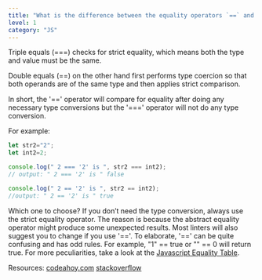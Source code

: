 ```yaml
---
title: "What is the difference between the equality operators `==` and `===`?"
level: 1
category: "JS"
---
```

Triple equals (===) checks for strict equality, which means both the type and value must be the same. 

Double equals (==) on the other hand first performs type coercion so that both operands are of the same type and then applies strict comparison.

In short, the '==' operator will compare for equality after doing any necessary type conversions but the '===' operator will not do any type conversion.

For example:

```javascript
let str2="2";
let int2=2;

console.log(" 2 === '2' is ", str2 === int2);
// output: " 2 === '2' is " false

console.log(" 2 == '2' is ", str2 == int2);
//output: " 2 == '2' is " true
```

Which one to choose? 
If you don’t need the type conversion, always use the strict equality operator. The reason is because the abstract equality operator might produce some unexpected results. Most linters will also suggest you to change if you use '=='. To elaborate, '==' can be quite confusing and has odd rules. For example, "1" == true or "" == 0 will return true. For more peculiarities, take a look at the [Javascript Equality Table](https://dorey.github.io/JavaScript-Equality-Table/).


Resources: 
[codeahoy.com](https://codeahoy.com/javascript/2019/10/12/==-vs-===-in-javascript/)
[stackoverflow](https://stackoverflow.com/questions/359494/which-equals-operator-vs-should-be-used-in-javascript-comparisons)